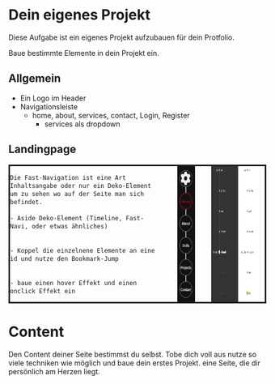 # Dein eigenes Projekt

Diese Aufgabe ist ein eigenes Projekt aufzubauen für dein Protfolio.

Baue bestimmte Elemente in dein Projekt ein.

## Allgemein

- Ein Logo im Header
- Navigationsleiste
  - home, about, services, contact, Login, Register
    - services als dropdown

## Landingpage

<div style="width: 100%; display: flex; border: solid;">
  <div style="width: 70%">

    Die Fast-Navigation ist eine Art Inhaltsangabe oder nur ein Deko-Element um zu sehen wo auf der Seite man sich befindet.

    - Aside Deko-Element (Timeline, Fast-Navi, oder etwas ähnliches)


    - Koppel die einzelnene Elemente an eine id und nutze den Bookmark-Jump


    - baue einen hover Effekt und einen onclick Effekt ein

</div>
  <img src="./images/fastNav.png" style="width: 7%; margin-left: 2rem;">
  <img src="./images/scrollProgress.gif" style="width: 21%; margin-left: 2rem;">
</div>

# Content

Den Content deiner Seite bestimmst du selbst. Tobe dich voll aus nutze so viele techniken wie möglich und baue dein erstes Projekt. eine Seite, die dir persönlich am Herzen liegt.
